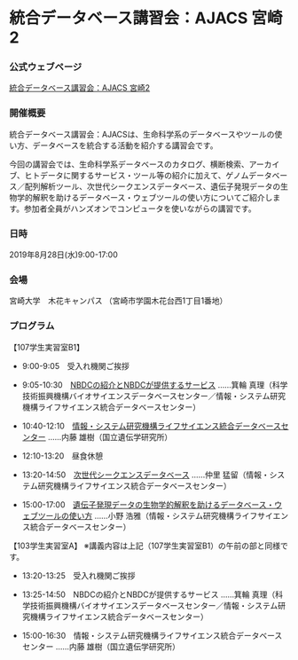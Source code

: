 # 統合データベース講習会：AJACS 宮崎2

### 公式ウェブページ
[統合データベース講習会：AJACS 宮崎2](https://biosciencedbc.jp/event/ajacs/ajacs78.html)  

### 開催概要
統合データベース講習会：AJACSは、生命科学系のデータベースやツールの使い方、データベースを統合する活動を紹介する講習会です。

今回の講習会では、生命科学系データベースのカタログ、横断検索、アーカイブ、ヒトデータに関するサービス・ツール等の紹介に加えて、ゲノムデータベース／配列解析ツール、次世代シークエンスデータベース、遺伝子発現データの生物学的解釈を助けるデータベース・ウェブツールの使い方についてご紹介します。参加者全員がハンズオンでコンピュータを使いながらの講習です。

### 日時
2019年8月28日(水)9:00-17:00

### 会場
宮崎大学　木花キャンパス
（宮崎市学園木花台西1丁目1番地）


### プログラム
【107学生実習室B1】
- 9:00-9:05　受入れ機関ご挨拶

- 9:05-10:30　[NBDCの紹介とNBDCが提供するサービス](01_minowa)
……箕輪 真理（科学技術振興機構バイオサイエンスデータベースセンター／情報・システム研究機構ライフサイエンス統合データベースセンター）

- 10:40-12:10　[情報・システム研究機構ライフサイエンス統合データベースセンター](02_naito)
……内藤 雄樹（国立遺伝学研究所）

- 12:10-13:20　昼食休憩

- 13:20-14:50　[次世代シークエンスデータベース](03_nakazato)
……仲里 猛留（情報・システム研究機構ライフサイエンス統合データベースセンター）

- 15:00-17:00　[遺伝子発現データの生物学的解釈を助けるデータベース・ウェブツールの使い方](04_ono)
……小野 浩雅（情報・システム研究機構ライフサイエンス統合データベースセンター）

【103学生実習室A】
※講義内容は上記（107学生実習室B1）の午前の部と同様です。
- 13:20-13:25　受入れ機関ご挨拶

- 13:25-14:50　NBDCの紹介とNBDCが提供するサービス
……箕輪 真理（科学技術振興機構バイオサイエンスデータベースセンター／情報・システム研究機構ライフサイエンス統合データベースセンター）

- 15:00-16:30　情報・システム研究機構ライフサイエンス統合データベースセンター
……内藤 雄樹（国立遺伝学研究所）
